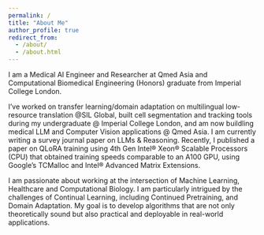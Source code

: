 ```yaml
---
permalink: /
title: "About Me"
author_profile: true
redirect_from: 
  - /about/
  - /about.html
---
```


I am a Medical AI Engineer and Researcher at Qmed Asia and Computational Biomedical Engineering (Honors) graduate from Imperial College London. 

I’ve worked on transfer learning/domain adaptation on multilingual low-resource translation @SIL Global, built cell segmentation and tracking tools during my undergraduate @ Imperial College London, and am now buildling medical LLM and Computer Vision applications @ Qmed Asia. I am currently writing a survey journal paper on LLMs & Reasoning. Recently, I published a paper on QLoRA training using 4th Gen Intel® Xeon® Scalable Processors (CPU) that obtained training speeds comparable to an A100 GPU, using Google’s TCMalloc and Intel® Advanced Matrix Extensions.

I am passionate about working at the intersection of Machine Learning, Healthcare and Computational Biology. I am particularly intrigued by the challenges of Continual Learning, including Continued Pretraining, and Domain Adaptation. My goal is to develop algorithms that are not only theoretically sound but also practical and deployable in real-world applications.



